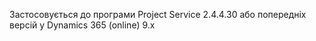Застосовується до програми Project Service 2.4.4.30 або попередніх версій у Dynamics 365 (online) 9.x

